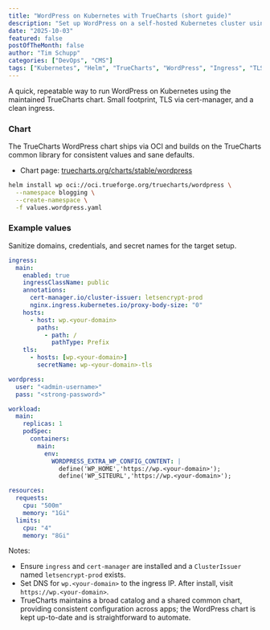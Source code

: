 ```yaml
---
title: "WordPress on Kubernetes with TrueCharts (short guide)"
description: "Set up WordPress on a self-hosted Kubernetes cluster using the TrueCharts Helm chart."
date: "2025-10-03"
featured: false
postOfTheMonth: false
author: "Tim Schupp"
categories: ["DevOps", "CMS"]
tags: ["Kubernetes", "Helm", "TrueCharts", "WordPress", "Ingress", "TLS"]
---
```


A quick, repeatable way to run WordPress on Kubernetes using the maintained TrueCharts chart. Small footprint, TLS via cert-manager, and a clean ingress.

### Chart

The TrueCharts WordPress chart ships via OCI and builds on the TrueCharts common library for consistent values and sane defaults.

- Chart page: [truecharts.org/charts/stable/wordpress](https://truecharts.org/charts/stable/wordpress/)

```bash
helm install wp oci://oci.trueforge.org/truecharts/wordpress \
  --namespace blogging \
  --create-namespace \
  -f values.wordpress.yaml
```

### Example values

Sanitize domains, credentials, and secret names for the target setup.

```yaml
ingress:
  main:
    enabled: true
    ingressClassName: public
    annotations:
      cert-manager.io/cluster-issuer: letsencrypt-prod
      nginx.ingress.kubernetes.io/proxy-body-size: "0"
    hosts:
      - host: wp.<your-domain>
        paths:
          - path: /
            pathType: Prefix
    tls:
      - hosts: [wp.<your-domain>]
        secretName: wp-<your-domain>-tls

wordpress:
  user: "<admin-username>"
  pass: "<strong-password>"

workload:
  main:
    replicas: 1
    podSpec:
      containers:
        main:
          env:
            WORDPRESS_EXTRA_WP_CONFIG_CONTENT: |
              define('WP_HOME','https://wp.<your-domain>');
              define('WP_SITEURL','https://wp.<your-domain>');

resources:
  requests:
    cpu: "500m"
    memory: "1Gi"
  limits:
    cpu: "4"
    memory: "8Gi"
```

Notes:

- Ensure `ingress` and `cert-manager` are installed and a `ClusterIssuer` named `letsencrypt-prod` exists.
- Set DNS for `wp.<your-domain>` to the ingress IP. After install, visit `https://wp.<your-domain>`.
- TrueCharts maintains a broad catalog and a shared common chart, providing consistent configuration across apps; the WordPress chart is kept up-to-date and is straightforward to automate.



